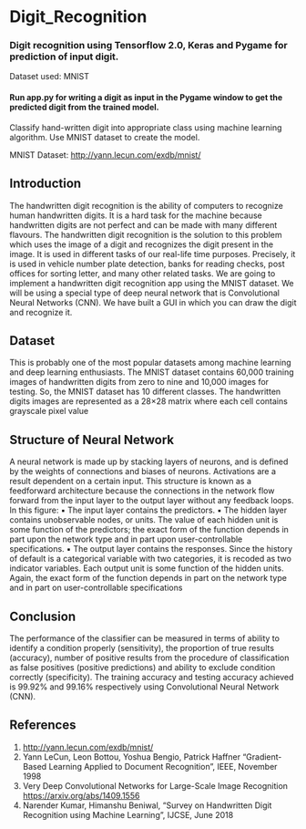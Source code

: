 # Digit_Recognition
### Digit recognition using Tensorflow 2.0, Keras and Pygame for prediction of input digit.
Dataset used: MNIST

#### Run app.py for writing a digit as input in the Pygame window to get the predicted digit from the trained model.

Classify hand-written digit into appropriate class using machine learning algorithm.  Use MNIST dataset to create the model. 

MNIST Dataset: http://yann.lecun.com/exdb/mnist/

## Introduction 
The handwritten digit recognition is the ability of computers to recognize human handwritten 
digits. It is a hard task for the machine because handwritten digits are not perfect and can be 
made with many different flavours. The handwritten digit recognition is the solution to this 
problem which uses the image of a digit and recognizes the digit present in the image. It is used 
in different tasks of our real-life time purposes. Precisely, it is used in vehicle number plate 
detection, banks for reading checks, post offices for sorting letter, and many other related 
tasks. We are going to implement a handwritten digit recognition app using the MNIST dataset. 
We will be using a special type of deep neural network that is Convolutional Neural Networks
(CNN). We have built a GUI in which you can draw the digit and recognize it.

## Dataset 
This is probably one of the most popular datasets among machine learning and deep learning 
enthusiasts. The MNIST dataset contains 60,000 training images of handwritten digits from 
zero to nine and 10,000 images for testing. So, the MNIST dataset has 10 different classes. The 
handwritten digits images are represented as a 28×28 matrix where each cell contains 
grayscale pixel value

## Structure of Neural Network 
A neural network is made up by stacking layers of neurons, and is defined by the weights of 
connections and biases of neurons. Activations are a result dependent on a certain input.
This structure is known as a feedforward architecture because the connections in the network 
flow forward from the input layer to the output layer without any feedback loops. In this figure:
▪ The input layer contains the predictors.
▪ The hidden layer contains unobservable nodes, or units. The value of each hidden unit is 
some function of the predictors; the exact form of the function depends in part upon the 
network type and in part upon user-controllable specifications.
▪ The output layer contains the responses. Since the history of default is a categorical 
variable with two categories, it is recoded as two indicator variables. Each output unit is 
some function of the hidden units. Again, the exact form of the function depends in part 
on the network type and in part on user-controllable specifications

## Conclusion 
The performance of the classifier can be measured in terms of ability to identify a condition 
properly (sensitivity), the proportion of true results (accuracy), number of positive results from 
the procedure of classification as false positives (positive predictions) and ability to exclude 
condition correctly (specificity). The training accuracy and testing accuracy achieved is 99.92%
and 99.16% respectively using Convolutional Neural Network (CNN).

## References 
1. http://yann.lecun.com/exdb/mnist/
2. Yann LeCun, Leon Bottou, Yoshua Bengio, Patrick Haffner “Gradient‐Based Learning 
Applied to Document Recognition”, IEEE, November 1998
3. Very Deep Convolutional Networks for Large-Scale Image Recognition 
https://arxiv.org/abs/1409.1556
4. Narender Kumar, Himanshu Beniwal, “Survey on Handwritten Digit Recognition using 
Machine Learning”, IJCSE, June 2018
